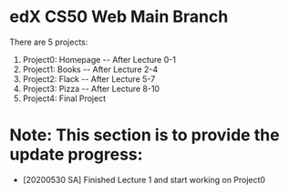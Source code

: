 # edX CS50 Web Main Branch

There are 5 projects:
1. Project0: Homepage -- After Lecture 0-1
2. Project1: Books -- After Lecture 2-4
3. Project2: Flack -- After Lecture 5-7
4. Project3: Pizza -- After Lecture 8-10
5. Project4: Final Project 

# Note: This section is to provide the update progress:
- [20200530 SA] Finished Lecture 1 and start working on Project0

